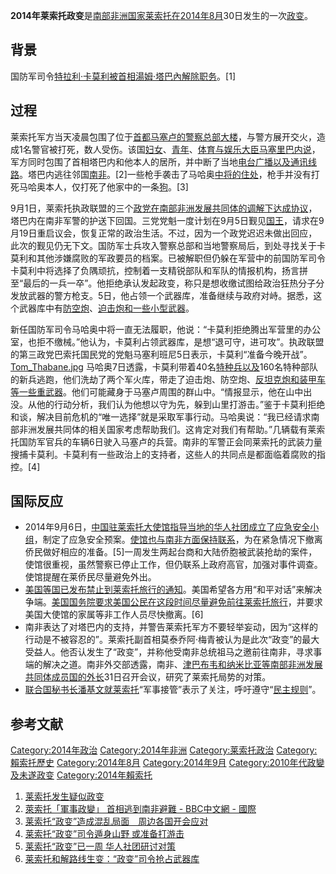 **2014年莱索托政变**是[南部非洲国家](../Page/南部非洲.md "wikilink")[莱索托在](../Page/莱索托.md "wikilink")[2014年8月](../Page/2014年8月.md "wikilink")30日发生的一次[政变](https://zh.wikipedia.org/wiki/政变 "wikilink")。

## 背景

国防军司令[特拉利·卡莫利被](https://zh.wikipedia.org/wiki/特拉利·卡莫利 "wikilink")[首相](https://zh.wikipedia.org/wiki/首相 "wikilink")[湯姆·塔巴內解除职务](https://zh.wikipedia.org/wiki/湯姆·塔巴內 "wikilink")。\[1\]

## 过程

莱索托军方当天凌晨包围了位于[首都](../Page/首都.md "wikilink")[马塞卢的](../Page/马塞卢.md "wikilink")[警察总部大楼](../Page/警察.md "wikilink")，与警方展开交火，造成1名警官被打死，数人受伤。该国[妇女](https://zh.wikipedia.org/wiki/妇女 "wikilink")、[青年](../Page/青年.md "wikilink")、[体育与娱乐大臣马塞里巴内说](../Page/体育.md "wikilink")，军方同时包围了首相塔巴内和他本人的居所，并中断了当地[电台](https://zh.wikipedia.org/wiki/电台 "wikilink")[广播以及通讯线路](https://zh.wikipedia.org/wiki/广播 "wikilink")。塔巴内逃往邻国[南非](https://zh.wikipedia.org/wiki/南非 "wikilink")。\[2\]一些枪手袭击了马哈奥[中将的住处](https://zh.wikipedia.org/wiki/中将 "wikilink")，枪手并没有打死马哈奥本人，仅打死了他家中的一条[狗](https://zh.wikipedia.org/wiki/狗 "wikilink")。\[3\]

9月1日，莱索托执政联盟的三个[政党在](../Page/政党.md "wikilink")[南部非洲发展共同体的调解下达成协议](https://zh.wikipedia.org/wiki/南部非洲发展共同体 "wikilink")，塔巴内在南非军警的护送下回国。三党党魁一度计划在9月5日觐见[国王](https://zh.wikipedia.org/wiki/国王 "wikilink")，请求在9月19日重启议会，恢复正常的政治生活。不过，因为一个政党迟迟未做出回应，此次的觐见仍无下文。国防军士兵攻入警察总部和当地警察局后，到处寻找关于卡莫利和其他涉嫌腐败的军政要员的档案。已被解职但仍躲在军营中的前国防军司令卡莫利中将选择了负隅顽抗，控制着一支精锐部队和军队的情报机构，扬言拼至“最后的一兵一卒”。他拒绝承认发起政变，称只是想收缴试图给政治狂热分子分发放武器的警方枪支。5日，他占领一个武器库，准备继续与政府对峙。据悉，这个武器库中有[防空炮](https://zh.wikipedia.org/wiki/防空炮 "wikilink")、[迫击炮和一些小型武器](../Page/迫击炮.md "wikilink")。

新任国防军司令马哈奥中将一直无法履职，他说：“卡莫利拒绝腾出军营里的办公室，也拒不缴械。”他认为，卡莫利占领武器库，是想“退可守，进可攻”。执政联盟的第三政党巴索托国民党的党魁马塞利班尼5日表示，卡莫利“准备今晚开战”。
[Tom_Thabane.jpg](https://zh.wikipedia.org/wiki/File:Tom_Thabane.jpg "fig:Tom_Thabane.jpg")
马哈奥7日透露，卡莫利带着40名[特种兵以及](https://zh.wikipedia.org/wiki/特种兵 "wikilink")160名特种部队的新兵逃跑，他们洗劫了两个军火库，带走了迫击炮、防空炮、[反坦克炮和](../Page/反坦克炮.md "wikilink")[装甲车等一些重武器](../Page/装甲车.md "wikilink")。他们可能藏身于马塞卢周围的群山中。“情报显示，他在山中出没。从他的行动分析，我们认为他想以守为先，躲到山里打游击。”鉴于卡莫利拒绝和谈，解决目前危机的“唯一选择”就是采取军事行动。马哈奥说：“我已经请求南部非洲发展共同体的相关国家考虑帮助我们。这肯定对我们有帮助。”几辆载有莱索托国防军官兵的车辆6日驶入马塞卢的兵营。南非的军警正会同莱索托的武装力量搜捕卡莫利。卡莫利有一些政治上的支持者，这些人的共同点是都面临着腐败的指控。\[4\]

## 国际反应

  - 2014年9月6日，[中国驻莱索托大使馆指导当地的华人社团成立了应急安全小组](https://zh.wikipedia.org/wiki/中国驻莱索托大使馆 "wikilink")，制定了应急安全预案。[使馆也与南非方面保持联系](https://zh.wikipedia.org/wiki/使馆 "wikilink")，为在紧急情况下撤离侨民做好相应的准备。\[5\]一周发生两起台商和大陆侨胞被武装抢劫的案件，使馆很重视，虽然警察已停止工作，但仍联系上政府高官，加强对事件调查。使馆提醒在莱侨民尽量避免外出。
  - [美国等国已发布禁止到莱索托旅行的通知](../Page/美国.md "wikilink")。美国希望各方用“和平对话”来解决争端。[美国国务院要求美国公民在这段时间尽量避免前往莱索托旅行](../Page/美国国务院.md "wikilink")，并要求美国大使馆的家属等非工作人员尽快撤离。\[6\]
  - 南非表达了对塔巴内的支持，并警告莱索托军方不要轻举妄动，因为“这样的行动是不被容忍的”。莱索托副首相莫泰乔阿·梅青被认为是此次“政变”的最大受益人。他否认发生了“政变”，并称他受南非总统祖马之邀前往南非，寻求事端的解决之道。南非外交部透露，南非、[津巴布韦和](https://zh.wikipedia.org/wiki/津巴布韦 "wikilink")[纳米比亚等南部非洲发展共同体成员国的外长](../Page/纳米比亚.md "wikilink")31日召开会议，研究了莱索托局势的对策。
  - [联合国秘书长](../Page/联合国秘书长.md "wikilink")[潘基文就莱索托](../Page/潘基文.md "wikilink")“军事接管”表示了关注，呼吁遵守“[民主规则](../Page/民主.md "wikilink")”。

## 参考文献

[Category:2014年政治](https://zh.wikipedia.org/wiki/Category:2014年政治 "wikilink")
[Category:2014年非洲](https://zh.wikipedia.org/wiki/Category:2014年非洲 "wikilink")
[Category:莱索托政治](https://zh.wikipedia.org/wiki/Category:莱索托政治 "wikilink")
[Category:賴索托歷史](https://zh.wikipedia.org/wiki/Category:賴索托歷史 "wikilink")
[Category:2014年8月](https://zh.wikipedia.org/wiki/Category:2014年8月 "wikilink")
[Category:2014年9月](https://zh.wikipedia.org/wiki/Category:2014年9月 "wikilink")
[Category:2010年代政變及未遂政变](https://zh.wikipedia.org/wiki/Category:2010年代政變及未遂政变 "wikilink")
[Category:2014年賴索托](https://zh.wikipedia.org/wiki/Category:2014年賴索托 "wikilink")

1.  [莱索托发生疑似政变](http://paper.zbnews.net/wb/content/20140831/Articel08004IP.htm)
2.  [萊索托「軍事政變」 首相逃到南非避難 - BBC中文網 -
    國際](http://www.bbc.co.uk/zhongwen/trad/world/2014/08/140830_lesotho.shtml)
3.  [莱索托“政变”造成混乱局面　周边各国开会应对](http://news.163.com/14/0901/09/A521T8RE00014AEE.html)
4.  [莱索托“政变”司令遁身山野
    或准备打游击](http://news.cqnews.net/html/2014-09/08/content_31917908.htm)
5.  [莱索托“政变”已一周
    华人社团研讨对策](http://news.sohu.com/20140907/n404129177.shtml)
6.  [莱索托和解路线生变：“政变”司令抢占武器库](http://www.qianhuaweb.com/content/2014-09/08/content_5151343.htm)